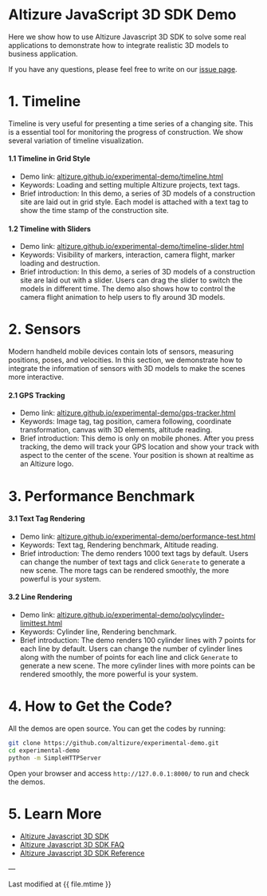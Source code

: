 # Altizure JavaScript 3D SDK Demo

Here we show how to use Altizure Javascript 3D SDK to solve some real applications to demonstrate how to integrate realistic 3D models to business application.

If you have any questions, please feel free to write on our [issue page](https://github.com/altizure/experimental-demo/issues).

# 1. Timeline

Timeline is very useful for presenting a time series of a changing site. This is a essential tool for monitoring the progress of construction. We show several variation of timeline visualization.

#### 1.1 Timeline in Grid Style

* Demo link: [altizure.github.io/experimental-demo/timeline.html](https://altizure.github.io/experimental-demo/timeline.html)
* Keywords: Loading and setting multiple Altizure projects, text tags.
* Brief introduction: In this demo, a series of 3D models of a construction site are laid out in grid style. Each model is attached with a text tag to show the time stamp of the construction site.

#### 1.2 Timeline with Sliders

* Demo link: [altizure.github.io/experimental-demo/timeline-slider.html](https://altizure.github.io/experimental-demo/timeline-slider.html)
* Keywords: Visibility of markers, interaction, camera flight, marker loading and destruction.
* Brief introduction: In this demo, a series of 3D models of a construction site are laid out with a slider. Users can drag the slider to switch the models in different time. The demo also shows how to control the camera flight animation to help users to fly around 3D models.

# 2. Sensors

Modern handheld mobile devices contain lots of sensors, measuring positions, poses, and velocities. In this section, we demonstrate how to integrate the information of sensors with 3D models to make the scenes more interactive.

#### 2.1 GPS Tracking

* Demo link: [altizure.github.io/experimental-demo/gps-tracker.html](https://altizure.github.io/experimental-demo/gps-tracker.html)
* Keywords: Image tag, tag position, camera following, coordinate transformation, canvas with 3D elements, altitude reading.
* Brief introduction: This demo is only on mobile phones. After you press tracking, the demo will track your GPS location and show your track with aspect to the center of the scene. Your position is shown at realtime as an Altizure logo.

# 3. Performance Benchmark

#### 3.1 Text Tag Rendering

* Demo link: [altizure.github.io/experimental-demo/performance-test.html](https://altizure.github.io/experimental-demo/performance-test.html)
* Keywords: Text tag, Rendering benchmark, Altitude reading.
* Brief introduction: The demo renders 1000 text tags by default. Users can change the number of text tags and click `Generate` to generate a new scene. The more tags can be rendered smoothly, the more powerful is your system.

#### 3.2 Line Rendering

* Demo link: [altizure.github.io/experimental-demo/polycylinder-limittest.html](https://altizure.github.io/experimental-demo/polycylinder-limittest.html)
* Keywords: Cylinder line, Rendering benchmark. 
* Brief introduction: The demo renders 100 cylinder lines with 7 points for each line by default. Users can change the number of cylinder lines along with the number of points for each line and click `Generate` to generate a new scene. The more cylinder lines with more points can be rendered smoothly, the more powerful is your system.

# 4. How to Get the Code?

All the demos are open source. You can get the codes by running:

```bash
git clone https://github.com/altizure/experimental-demo.git
cd experimental-demo
python -m SimpleHTTPServer
```

Open your browser and access `http://127.0.0.1:8000/` to run and check the demos.

# 5. Learn More

* [Altizure Javascript 3D SDK](jssdk.md)
* [Altizure Javascript 3D SDK FAQ](jssdk-faq.md)
* [Altizure Javascript 3D SDK Reference](ref://docs/user_docs/web/)

—

Last modified at {{ file.mtime }}
